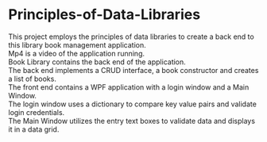 # Principles-of-Data-Libraries
This project employs the principles of data libraries to create a back end to this library book management application.  
Mp4 is a video of the application running.  
Book Library contains the back end of the application.  
The back end implements a CRUD interface, a book constructor and creates a list of books.  
The front end contains a WPF application with a login window and a Main Window.  
The login window uses a dictionary to compare key value pairs and validate login credentials.  
The Main Window utilizes the entry text boxes to validate data and displays it in a data grid.
